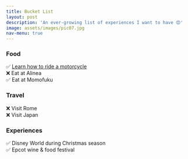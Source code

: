 ```yaml
---
title: Bucket List
layout: post
description: 'An ever-growing list of experiences I want to have 😍'
image: assets/images/pic07.jpg
nav-menu: true
---
```


<h3>Food</h3>

✅ <a href="2019/03/09/motorcycle.html">Learn how to ride a motorcycle</a> <br>
❌ Eat at Alinea <br>
✅ Eat at Momofuku <br>

<h3>Travel</h3>

❌ Visit Rome <br>
❌ Visit Japan <br>

<h3>Experiences</h3>

✅ Disney World during Christmas season <br>
✅ Epcot wine & food festival <br>


<!-- Two -->
<!-- <section id="two" class="spotlights">
	<section>
		<a href="generic.html" class="image">
			<img src="assets/images/pic08.jpg" alt="" data-position="center center" />
		</a>
		<div class="content">
			<div class="inner">
				<header class="major">
					<h3>Orci maecenas</h3>
				</header>
				<p>Nullam et orci eu lorem consequat tincidunt vivamus et sagittis magna sed nunc rhoncus condimentum sem. In efficitur ligula tate urna. Maecenas massa sed magna lacinia magna pellentesque lorem ipsum dolor. Nullam et orci eu lorem consequat tincidunt. Vivamus et sagittis tempus.</p>
				<ul class="actions">
					<li><a href="generic.html" class="button">Learn more</a></li>
				</ul>
			</div>
		</div>
	</section>
	<section> -->
